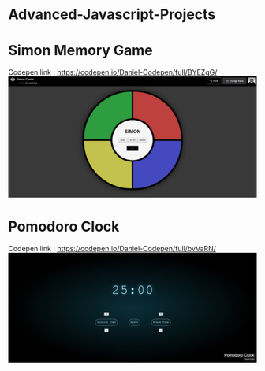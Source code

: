 # Advanced-Javascript-Projects
# Simon Memory Game
Codepen link : https://codepen.io/Daniel-Codepen/full/BYEZgG/
<br>
![Simon App Screenshot](Simon-Game/screenshot.png?raw=true "Optional Title")
<br>
# Pomodoro Clock
Codepen link : https://codepen.io/Daniel-Codepen/full/bvVaRN/
<br>
![Simon App Screenshot](Pomodoro-Clock/screenshot.png?raw=true "Optional Title")